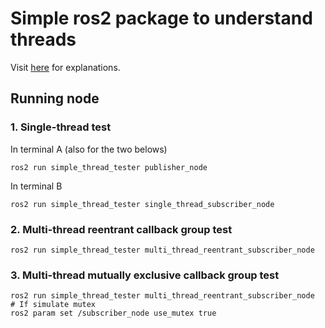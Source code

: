# Simple ros2 package to understand threads

Visit [here](https://motion-boseong.vercel.app/threading-ros2) for explanations.

## Running node

### 1. Single-thread test  
In terminal A (also for the two belows)

```
ros2 run simple_thread_tester publisher_node
```

In terminal B

```
ros2 run simple_thread_tester single_thread_subscriber_node
```
### 2. Multi-thread reentrant callback group test 

```
ros2 run simple_thread_tester multi_thread_reentrant_subscriber_node
```

### 3. Multi-thread mutually exclusive callback group test

```
ros2 run simple_thread_tester multi_thread_reentrant_subscriber_node
# If simulate mutex 
ros2 param set /subscriber_node use_mutex true
```
